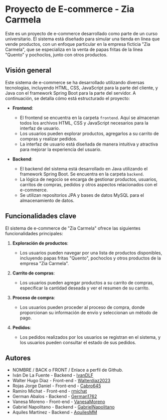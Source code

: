 # Proyecto de E-commerce - Zia Carmela

Este es un proyecto de e-commerce desarrollado como parte de un curso universitario. El sistema está diseñado para simular una tienda en línea que vende productos, con un enfoque particular en la empresa ficticia "Zia Carmela", que se especializa en la venta de papas fritas de la línea "Quento" y pochoclos, junto con otros productos.

## Visión general

Este sistema de e-commerce se ha desarrollado utilizando diversas tecnologías, incluyendo HTML, CSS, JavaScript para la parte del cliente, y Java con el framework Spring Boot para la parte del servidor. A continuación, se detalla cómo está estructurado el proyecto:

- **Frontend**:
  - El frontend se encuentra en la carpeta `frontend`. Aquí se almacenan todos los archivos HTML, CSS y JavaScript necesarios para la interfaz de usuario.
  - Los usuarios pueden explorar productos, agregarlos a su carrito de compras y realizar pedidos.
  - La interfaz de usuario está diseñada de manera intuitiva y atractiva para mejorar la experiencia del usuario.

- **Backend**:
  - El backend del sistema está desarrollado en Java utilizando el framework Spring Boot. Se encuentra en la carpeta `backend`.
  - La lógica de negocio se encarga de gestionar productos, usuarios, carritos de compras, pedidos y otros aspectos relacionados con el e-commerce.
  - Se utilizan repositorios JPA y bases de datos MySQL para el almacenamiento de datos.

## Funcionalidades clave

El sistema de e-commerce de "Zia Carmela" ofrece las siguientes funcionalidades principales:

1. **Exploración de productos**:
   - Los usuarios pueden navegar por una lista de productos disponibles, incluyendo papas fritas "Quento", pochoclos y otros productos de la empresa "Zia Carmela".

2. **Carrito de compras**:
   - Los usuarios pueden agregar productos a su carrito de compras, especificar la cantidad deseada y ver el resumen de su carrito.

3. **Proceso de compra**:
   - Los usuarios pueden proceder al proceso de compra, donde proporcionan su información de envío y seleccionan un método de pago.

4. **Pedidos**:
   - Los pedidos realizados por los usuarios se registran en el sistema, y los usuarios pueden consultar el estado de sus pedidos.



## Autores



- NOMBRE / BACK o FRONT / Enlace a perfil de Github.
- Iván De La Fuente - Backend - [IvanDLF](https://github.com/ivandlf)
- Walter Hugo Diaz - Front-end -  [Walterdiaz2023](https://github.com/walterdiaz2023)
- Rojas Jorge Daniel - Front-end - [Cabro645](https://github.com/Cabro645)
- Ramiro Michat - Front-end - [rmichat](https://github.com/rmichat)
- German Abalos - Backend - [German1762](https://github.com/german176269)
- Vanesa Moreno - Front-end - [VanesaMoreno](https://github.com/VanesaMoreno)
- Gabriel Napolitano - Backend - [GabrielNapolitano](https://github.com/GabrielNapolitano)
- Aquiles Martinez - Backend - [AquilesMM](https://github.com/AquilesMM)


